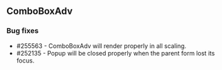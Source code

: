 ## ComboBoxAdv

### Bug fixes

* \#255563 - ComboBoxAdv will render properly in all scaling.
* \#252135 - Popup will be closed properly when the parent form lost its focus. 
